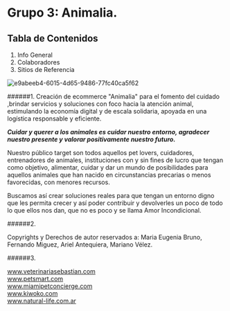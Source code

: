 # Grupo 3: Animalia.

## Tabla de Contenidos
1. Info General  
2. Colaboradores  
3. Sitios de Referencia  
  
![e9abeeb4-6015-4d65-9486-77fc40ca5f62](https://user-images.githubusercontent.com/100479971/164115117-5990176e-ac1e-4db5-927b-f222dafb2893.jpg)
 
  
######1.
Creación de ecommerce "Animalia" para el fomento del cuidado ,brindar servicios y soluciones con foco hacia la atención animal, estimulando la economía digital y de escala solidaria, apoyada en una logística responsable y eficiente.


***Cuidar y querer a los animales es cuidar nuestro entorno, agradecer nuestro presente y valorar positivamente nuestro futuro.***



Nuestro público target son todos aquellos pet lovers, cuidadores, entrenadores de animales, instituciones con y sin fines de lucro que tengan como objetivo, alimentar, cuidar y dar un mundo de posibilidades para aquellos animales que han nacido en circunstancias precarias o menos favorecidas, con menores recursos.

Buscamos así crear soluciones reales para que tengan un entorno digno que les permita crecer y así poder contribuir y devolverles un poco de todo lo que ellos nos dan, que no es poco y se llama Amor Incondicional.  
  
  
######2.  
  
Copyrights y Derechos de autor reservados a:
Maria Eugenia Bruno, Fernando Miguez, Ariel Antequiera, Mariano Vélez.

  
######3.
  
www.veterinariasebastian.com  
www.petsmart.com  
www.miamipetconcierge.com  
www.kiwoko.com  
www.natural-life.com.ar  
